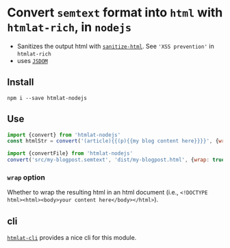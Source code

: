 # Convert `semtext` format into `html` with `htmlat-rich`, in `nodejs`
* Sanitizes the output html with [`sanitize-html`](https://www.npmjs.com/package/sanitize-html). See `'XSS prevention'` in `htmlat-rich`
* uses [`JSDOM`](https://www.npmjs.com/package/jsdom)

## Install
`npm i --save htmlat-nodejs`

## Use
```javascript
import {convert} from 'htmlat-nodejs'
const htmlStr = convert('(article){{(p){{my blog content here}}}}', {wrap: true})

import {convertFile} from 'htmlat-nodejs'
convert('src/my-blogpost.semtext', 'dist/my-blogpost.html', {wrap: true})
```

### `wrap` option
Whether to wrap the resulting html in an html document (i.e., `<!DOCTYPE html><html><body>your content here</body></html>`).

## cli
[`htmlat-cli`]() provides a nice cli for this module.
